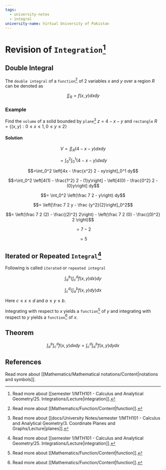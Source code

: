 ```yaml
---
tags:
  - university-notes
  - integral
university-name: Virtual University of Pakistan
---
```


# Revision of `Integration`[^1]
## Double Integral
The `double integral` of a `function`[^2] of 2 variables $x$ and $y$ over a region $R$ can be denoted as  

$$\iint_R = f(x, y) dx dy$$

### Example
Find the `volume` of a solid bounded by `plane`[^3] $z = 4 - x - y$ and `rectangle` $R = \{(x, y) : 0 \le x \le 1, 0 \le y \le 2\}$

#### Solution

$$V = \iint_R(4 - x - y) dxdy$$

$$=\int_0^2\int_0^1 (4 - x - y) dxdy$$

$$=\int_0^2 \left[4x - \frac{x^2} 2 - xy\right]_0^1 dy$$

$$=\int_0^2 \left[4(1) - \frac{1^2} 2 - (1)y\right] - \left[4(0) - \frac{0^2} 2 - (0)y\right] dy$$

$$= \int_0^2 \left(\frac 7 2 - y\right) dy$$

$$= \left[\frac 7 2 y - \frac {y^2}{2}\right]_0^2$$

$$= \left(\frac 7 2 (2) - \frac{(2)^2} 2\right) -  \left(\frac 7 2 (0) - \frac{(0)^2} 2 \right)$$

$$= 7 - 2$$

$$= 5$$

## Iterated or Repeated `Integral`[^1]
Following is called `iterated` or `repeated integral`  

$$\int_a^b \left(\int_c^d f(x, y)dx\right) dy$$

$$\int_c^d \left(\int_a^b f(x, y)dy\right) dx$$

Here $c \le x \le d$ and $a \le y \le b$. 

Integrating with respect to $x$ yields a `function`[^2] of $y$ and integrating with respect to $y$ yields a `function`[^2] of $x$. 

## Theorem

$$\int_a^b\int_c^d f(x, y) dxdy = \int_c^d\int_a^b f(x, y) dydx$$

## References
Read more about [[Mathematics/Mathematical notations/Content|notations and symbols]].

[^1]: Read more about [[semester 1/MTH101 - Calculus and Analytical Geometry/25. Integrations/Lecture|integration]].
[^2]: Read more about [[Mathematics/Function/Content|function]].
[^3]: Read more about [[docs/University Notes/semester 1/MTH101 - Calculus and Analytical Geometry/3. Coordinate Planes and Graphs/Lecture|planes]].
